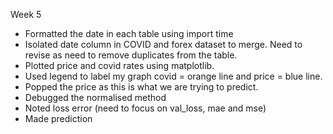 Week 5
-	Formatted the date in each table using import time
-	Isolated date column in COVID and forex dataset to merge. Need to revise as need 	to remove duplicates from the table.
-	Plotted price and covid rates using matplotlib.
-	Used legend to label my graph covid = orange line and price = blue line.
-	Popped the price as this is what we are trying to predict.
-	Debugged the normalised method
-	Noted loss error (need to focus on val_loss, mae and mse)
-	Made prediction
